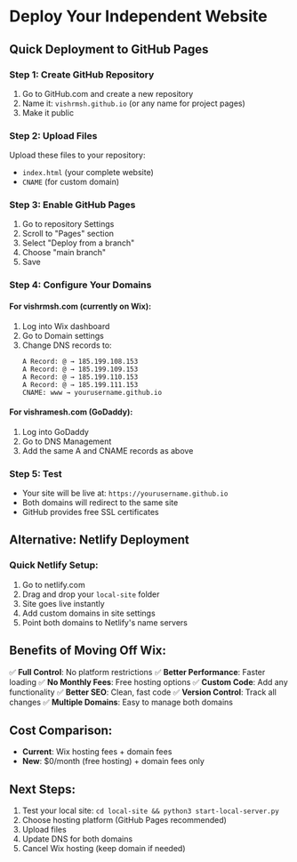 # Deploy Your Independent Website

## Quick Deployment to GitHub Pages

### Step 1: Create GitHub Repository
1. Go to GitHub.com and create a new repository
2. Name it: `vishrmsh.github.io` (or any name for project pages)
3. Make it public

### Step 2: Upload Files
Upload these files to your repository:
- `index.html` (your complete website)
- `CNAME` (for custom domain)

### Step 3: Enable GitHub Pages
1. Go to repository Settings
2. Scroll to "Pages" section
3. Select "Deploy from a branch"
4. Choose "main branch"
5. Save

### Step 4: Configure Your Domains

#### For vishrmsh.com (currently on Wix):
1. Log into Wix dashboard
2. Go to Domain settings
3. Change DNS records to:
   ```
   A Record: @ → 185.199.108.153
   A Record: @ → 185.199.109.153
   A Record: @ → 185.199.110.153
   A Record: @ → 185.199.111.153
   CNAME: www → yourusername.github.io
   ```

#### For vishramesh.com (GoDaddy):
1. Log into GoDaddy
2. Go to DNS Management
3. Add the same A and CNAME records as above

### Step 5: Test
- Your site will be live at: `https://yourusername.github.io`
- Both domains will redirect to the same site
- GitHub provides free SSL certificates

## Alternative: Netlify Deployment

### Quick Netlify Setup:
1. Go to netlify.com
2. Drag and drop your `local-site` folder
3. Site goes live instantly
4. Add custom domains in site settings
5. Point both domains to Netlify's name servers

## Benefits of Moving Off Wix:
✅ **Full Control**: No platform restrictions
✅ **Better Performance**: Faster loading
✅ **No Monthly Fees**: Free hosting options
✅ **Custom Code**: Add any functionality
✅ **Better SEO**: Clean, fast code
✅ **Version Control**: Track all changes
✅ **Multiple Domains**: Easy to manage both domains

## Cost Comparison:
- **Current**: Wix hosting fees + domain fees
- **New**: $0/month (free hosting) + domain fees only

## Next Steps:
1. Test your local site: `cd local-site && python3 start-local-server.py`
2. Choose hosting platform (GitHub Pages recommended)
3. Upload files
4. Update DNS for both domains
5. Cancel Wix hosting (keep domain if needed) 